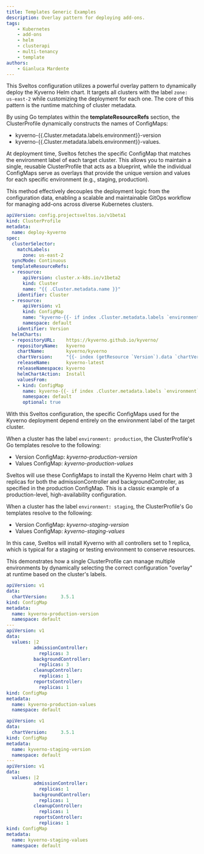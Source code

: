 ```yaml
---
title: Templates Generic Examples
description: Overlay pattern for deploying add-ons.
tags:
    - Kubernetes
    - add-ons
    - helm
    - clusterapi
    - multi-tenancy
    - template
authors:
    - Gianluca Mardente
---
```


This Sveltos configuration utilizes a powerful overlay pattern to dynamically deploy the Kyverno Helm chart.
It targets all clusters with the label `zone: us-east-2` while customizing the deployment for each one. The core of this pattern is the runtime matching of cluster metadata.

By using Go templates within the **templateResourceRefs** section, the ClusterProfile dynamically constructs the names of ConfigMaps:

- kyverno-{{.Cluster.metadata.labels.environment}}-version
- kyverno-{{.Cluster.metadata.labels.environment}}-values.

At deployment time, Sveltos fetches the specific ConfigMap that matches the environment label of each target cluster.
This allows you to maintain a single, reusable ClusterProfile that acts as a blueprint, while the individual ConfigMaps serve as overlays that provide the unique version and values
for each specific environment (e.g., staging, production).

This method effectively decouples the deployment logic from the configuration data, enabling a scalable and maintainable GitOps workflow for managing add-ons across diverse Kubernetes clusters.

```yaml hl_lines="19 26 32"
apiVersion: config.projectsveltos.io/v1beta1
kind: ClusterProfile
metadata:
  name: deploy-kyverno
spec:
  clusterSelector:
    matchLabels:
      zone: us-east-2
  syncMode: Continuous
  templateResourceRefs:
  - resource:
      apiVersion: cluster.x-k8s.io/v1beta2
      kind: Cluster
      name: "{{ .Cluster.metadata.name }}"
    identifier: Cluster
  - resource:
      apiVersion: v1
      kind: ConfigMap
      name: "kyverno-{{- if index .Cluster.metadata.labels `environment` -}}{{- index .Cluster.metadata.labels `environment` -}}{{- end -}}-version"
      namespace: default
    identifier: Version
  helmCharts:
  - repositoryURL:    https://kyverno.github.io/kyverno/
    repositoryName:   kyverno
    chartName:        kyverno/kyverno
    chartVersion:     "{{- index (getResource `Version`).data `chartVersion` -}}"
    releaseName:      kyverno-latest
    releaseNamespace: kyverno
    helmChartAction:  Install
    valuesFrom:
    - kind: ConfigMap
      name: kyverno-{{- if index .Cluster.metadata.labels `environment` -}}{{- index .Cluster.metadata.labels `environment` -}}{{- end -}}-values
      namespace: default
      optional: true
```

With this Sveltos configuration, the specific ConfigMaps used for the Kyverno deployment depend entirely on the environment label of the target cluster.

When a cluster has the label `environment: production`, the ClusterProfile's Go templates resolve to the following:

- Version ConfigMap: _kyverno-production-version_
- Values ConfigMap: _kyverno-production-values_

Sveltos will use these ConfigMaps to install the Kyverno Helm chart with 3 replicas for both the admissionController and backgroundController, as specified in the production ConfigMap. This is a classic example of a production-level, high-availability configuration.

When a cluster has the label `environment: staging`, the ClusterProfile's Go templates resolve to the following:

- Version ConfigMap: _kyverno-staging-version_
- Values ConfigMap: _kyverno-staging-values_

In this case, Sveltos will install Kyverno with all controllers set to 1 replica, which is typical for a staging or testing environment to conserve resources.

This demonstrates how a single ClusterProfile can manage multiple environments by dynamically selecting the correct configuration "overlay" at runtime based on the cluster's labels.

```yaml
apiVersion: v1
data:
  chartVersion:     3.5.1
kind: ConfigMap
metadata:
  name: kyverno-production-version
  namespace: default
---
apiVersion: v1
data:
  values: |2
          admissionController:
            replicas: 3
          backgroundController:
            replicas: 3
          cleanupController:
            replicas: 1
          reportsController:
            replicas: 1
kind: ConfigMap
metadata:
  name: kyverno-production-values
  namespace: default
```

```yaml
apiVersion: v1
data:
  chartVersion:     3.5.1
kind: ConfigMap
metadata:
  name: kyverno-staging-version
  namespace: default
---
apiVersion: v1
data:
  values: |2
          admissionController:
            replicas: 1
          backgroundController:
            replicas: 1
          cleanupController:
            replicas: 1
          reportsController:
            replicas: 1
kind: ConfigMap
metadata:
  name: kyverno-staging-values
  namespace: default
```